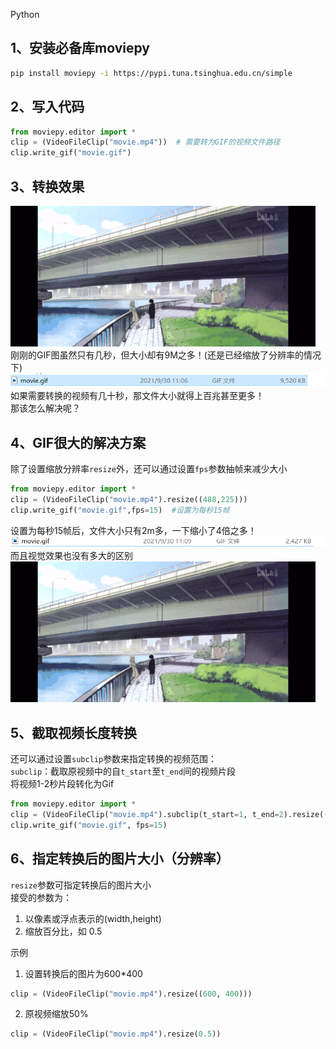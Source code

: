 Python
<a name="CiMc1"></a>
## 1、安装必备库moviepy
```bash
pip install moviepy -i https://pypi.tuna.tsinghua.edu.cn/simple
```
<a name="oTCkK"></a>
## 2、写入代码
```python
from moviepy.editor import *
clip = (VideoFileClip("movie.mp4"))  # 需要转为GIF的视频文件路径
clip.write_gif("movie.gif")
```
<a name="hkJC2"></a>
## 3、转换效果
![2021-10-06-23-44-51-664700.gif](./img/1633535210171-0c64bc41-027e-48c7-a826-498e04352788.gif)<br />刚刚的GIF图虽然只有几秒，但大小却有9M之多！(还是已经缩放了分辨率的情况下)<br />![2021-10-06-23-44-51-738697.png](./img/1633535206916-8e40c164-2d7f-471b-8828-b64e5e13f68f.png)<br />如果需要转换的视频有几十秒，那文件大小就得上百兆甚至更多！<br />那该怎么解决呢？
<a name="J0MEQ"></a>
## 4、GIF很大的解决方案
除了设置缩放分辨率`resize`外，还可以通过设置`fps`参数抽帧来减少大小
```python
from moviepy.editor import *
clip = (VideoFileClip("movie.mp4").resize((488,225)))
clip.write_gif("movie.gif",fps=15)  #设置为每秒15帧
```
设置为每秒15帧后，文件大小只有2m多，一下缩小了4倍之多！<br />![2021-10-06-23-44-51-794746.png](./img/1633535206910-5d1b8ebb-3c1b-4fa4-8cc4-4d004915992a.png)<br />而且视觉效果也没有多大的区别<br />![2021-10-06-23-44-52-467159.gif](./img/1633535240420-dadfc1f4-505a-4a80-8a73-295faab7f4f8.gif)
<a name="xskGS"></a>
## 5、截取视频长度转换
还可以通过设置`subclip`参数来指定转换的视频范围：<br />`subclip`：截取原视频中的自`t_start`至`t_end`间的视频片段<br />将视频1-2秒片段转化为Gif
```python
from moviepy.editor import *
clip = (VideoFileClip("movie.mp4").subclip(t_start=1, t_end=2).resize((488, 225)))
clip.write_gif("movie.gif", fps=15)
```
<a name="wVV9O"></a>
## 6、指定转换后的图片大小（分辨率）
`resize`参数可指定转换后的图片大小<br />接受的参数为：

1. 以像素或浮点表示的(width,height)
2. 缩放百分比，如 0.5

示例

1. 设置转换后的图片为600*400
```python
clip = (VideoFileClip("movie.mp4").resize((600, 400)))
```

2. 原视频缩放50%
```python
clip = (VideoFileClip("movie.mp4").resize(0.5))
```
